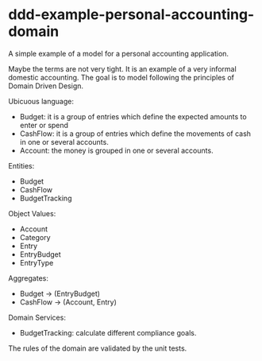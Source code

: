 # ddd-example-personal-accounting-domain
A simple example of a model for a personal accounting application.

Maybe the terms are not very tight. It is an example of a very informal domestic accounting. The goal is to model following the principles of Domain Driven Design.

Ubicuous language:
- Budget: it is a group of entries which define the expected amounts to enter or spend
- CashFlow: it is a group of entries which define the movements of cash in one or several accounts.
- Account: the money is grouped in one or several accounts.

Entities:
- Budget
- CashFlow
- BudgetTracking

Object Values: 
- Account
- Category
- Entry
- EntryBudget
- EntryType

Aggregates:
- Budget -> (EntryBudget)
- CashFlow -> (Account, Entry)

Domain Services:
- BudgetTracking: calculate different compliance goals.


The rules of the domain are validated by the unit tests.
